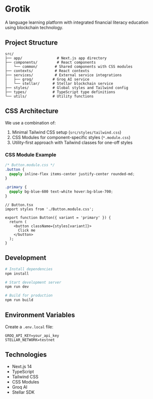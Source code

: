 # Grotik

A language learning platform with integrated financial literacy education using blockchain technology.

## Project Structure

```
src/
├── app/                # Next.js app directory
├── components/         # React components
│   └── common/        # Shared components with CSS modules
├── contexts/          # React contexts
├── services/          # External service integrations
│   ├── groq/         # Groq AI service
│   └── stellar/      # Stellar blockchain service
├── styles/           # Global styles and Tailwind config
├── types/            # TypeScript type definitions
└── utils/            # Utility functions
```

## CSS Architecture

We use a combination of:
1. Minimal Tailwind CSS setup (`src/styles/tailwind.css`)
2. CSS Modules for component-specific styles (`*.module.css`)
3. Utility-first approach with Tailwind classes for one-off styles

### CSS Module Example

```css
/* Button.module.css */
.button {
  @apply inline-flex items-center justify-center rounded-md;
}

.primary {
  @apply bg-blue-600 text-white hover:bg-blue-700;
}
```

```tsx
// Button.tsx
import styles from './Button.module.css';

export function Button({ variant = 'primary' }) {
  return (
    <button className={styles[variant]}>
      Click me
    </button>
  );
}
```

## Development

```bash
# Install dependencies
npm install

# Start development server
npm run dev

# Build for production
npm run build
```

## Environment Variables

Create a `.env.local` file:

```env
GROQ_API_KEY=your_api_key
STELLAR_NETWORK=testnet
```

## Technologies

- Next.js 14
- TypeScript
- Tailwind CSS
- CSS Modules
- Groq AI
- Stellar SDK
